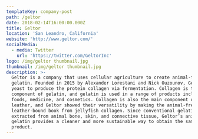```yaml
---
templateKey: company-post
path: /geltor
date: 2018-02-14T16:00:00.000Z
title: Geltor
location: 'San Leandro, California'
website: 'http://www.geltor.com/'
socialMedia:
  - media: Twitter
    url: 'https://twitter.com/GeltorInc'
logo: /img/geltor thumbnail.jpg
thumbnail: /img/geltor thumbnail.jpg
description: >-
  Geltor is a company that uses cellular agriculture to create animal-free
  gelatin. Founded in 2015 by Alexander Lorestani and Nick Ouzounov, Geltor uses
  yeast to produce the protein collagen via fermentation. Collagen is the main
  component of gelatin, and gelatin is used in a range of products including
  foods, medicine, and cosmetics. Collagen is also the main component of
  leather, and Geltor showed their versatility by making the animal-free
  leather-bound book from jellyfish collagen. Since conventional gelatin is
  extracted from animal bone, skin, and connective tissue, Geltor’s animal-free
  gelatin provides a cleaner and more sustainable way to obtain the same
  product.
---
```



